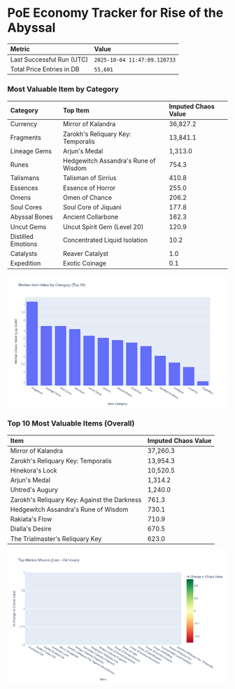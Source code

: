 # PoE Economy Tracker for Rise of the Abyssal

<!-- START_MAINTENANCE -->
| Metric | Value |
|:---|:---|
| Last Successful Run (UTC) | `2025-10-04 11:47:09.120733` |
| Total Price Entries in DB | `55,601` |

<!-- END_MAINTENANCE -->

<!-- START_DATAFRAME_DEBUG -->
<!-- END_DATAFRAME_DEBUG -->

<!-- START_CATEGORY_ANALYSIS -->
### Most Valuable Item by Category
| Category | Top Item | Imputed Chaos Value |
| :--- | :--- | :--- |
| Currency | Mirror of Kalandra | 36,827.2 |
| Fragments | Zarokh's Reliquary Key: Temporalis | 13,841.1 |
| Lineage Gems | Arjun's Medal | 1,313.0 |
| Runes | Hedgewitch Assandra's Rune of Wisdom | 754.3 |
| Talismans | Talisman of Sirrius | 410.8 |
| Essences | Essence of Horror | 255.0 |
| Omens | Omen of Chance | 206.2 |
| Soul Cores | Soul Core of Jiquani | 177.8 |
| Abyssal Bones | Ancient Collarbone | 162.3 |
| Uncut Gems | Uncut Spirit Gem (Level 20) | 120.9 |
| Distilled Emotions | Concentrated Liquid Isolation | 10.2 |
| Catalysts | Reaver Catalyst | 1.0 |
| Expedition | Exotic Coinage | 0.1 |


![Category Analysis Chart](charts/category_analysis.png)
<!-- END_ANALYSIS -->

<!-- START_ANALYSIS -->
### Top 10 Most Valuable Items (Overall)
| Item | Imputed Chaos Value |
| :--- | :--- |
| Mirror of Kalandra | 37,260.3 |
| Zarokh's Reliquary Key: Temporalis | 13,954.3 |
| Hinekora's Lock | 10,520.5 |
| Arjun's Medal | 1,314.2 |
| Uhtred's Augury | 1,240.0 |
| Zarokh's Reliquary Key: Against the Darkness | 761.3 |
| Hedgewitch Assandra's Rune of Wisdom | 730.1 |
| Rakiata's Flow | 710.9 |
| Dialla's Desire | 670.5 |
| The Trialmaster's Reliquary Key | 623.0 |


![Market Movers Chart](charts/market_movers.png)
<!-- END_ANALYSIS -->

